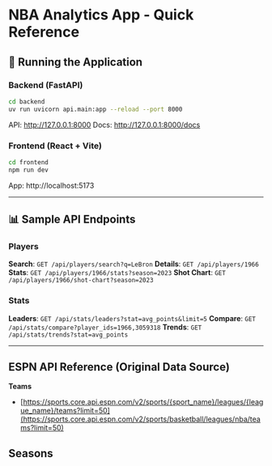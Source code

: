 # NBA Analytics App - Quick Reference

## 🚀 Running the Application

### Backend (FastAPI)
```bash
cd backend
uv run uvicorn api.main:app --reload --port 8000
```
API: http://127.0.0.1:8000
Docs: http://127.0.0.1:8000/docs

### Frontend (React + Vite)
```bash
cd frontend
npm run dev
```
App: http://localhost:5173

---

## 📊 Sample API Endpoints

### Players
**Search**: `GET /api/players/search?q=LeBron`
**Details**: `GET /api/players/1966`
**Stats**: `GET /api/players/1966/stats?season=2023`
**Shot Chart**: `GET /api/players/1966/shot-chart?season=2023`

### Stats
**Leaders**: `GET /api/stats/leaders?stat=avg_points&limit=5`
**Compare**: `GET /api/stats/compare?player_ids=1966,3059318`
**Trends**: `GET /api/stats/trends?stat=avg_points`

---

## ESPN API Reference (Original Data Source)

**Teams**
- [https://sports.core.api.espn.com/v2/sports/{sport_name}/leagues/{league_name}/teams?limit=50](https://sports.core.api.espn.com/v2/sports/basketball/leagues/nba/teams?limit=50)

**Seasons**
-